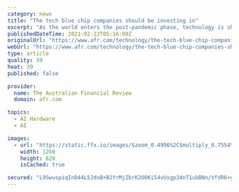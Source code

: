 ```yaml
---
category: news
title: "The tech blue chip companies should be investing in"
excerpt: "As the world enters the post-pandemic phase, technology is shaping a new era where safety dominates the workplace and hygiene, health and welfare are the new imperatives."
publishedDateTime: 2021-02-22T05:16:00Z
originalUrl: "https://www.afr.com/technology/the-tech-blue-chip-companies-should-be-investing-in-20210216-p572vr"
webUrl: "https://www.afr.com/technology/the-tech-blue-chip-companies-should-be-investing-in-20210216-p572vr"
type: article
quality: 39
heat: 39
published: false

provider:
  name: The Australian Financial Review
  domain: afr.com

topics:
  - AI Hardware
  - AI

images:
  - url: "https://static.ffx.io/images/$zoom_0.4996%2C$multiply_0.7554%2C$ratio_1.777778%2C$width_1059%2C$x_0%2C$y_28/t_crop_custom/e_sharpen:25%2Cq_85%2Cf_jpg/t_afr_no_label_no_age_social_wm/5c7f82455d54384dd20cad534dc6fb7d7fb3e75e"
    width: 1200
    height: 628
    isCached: true

secured: "L9SwuspiqInO44L5JdoB+B2YrMjZbrK2O0Ki54vUsgp34nT1ubBNn/VfdR6+gnKBGvJSpqIBNe3SAnC3x7gk6aWhPdWUiBZ5sXHy9Iuq99dyC+M8ZbPHJK48ePs2rpugV6n1tfiDj6J4ANbYnFOlDj6WN13UNdeWnQxyEo9XtTAfGXVLf+IqrMB/7qGNWVuP86qD4Geh97p3fO/pEhcqVeGsTlZf/xXOHtNJg4q48oufNcx6Fr30bX4Dchz1Fq5qum3KxFaLWiMWFAQ79VdP9FwLdGi/lpBCWCwZKSRjoqryCggIyailAX1NHHgQrQpfTZ0EsqnQtTLr5EQz6MjlbZ8FAOgZCXwEJl6Ql8EjgQI=;UPbbOCU1nds1eh9O/QXEfw=="
---
```


